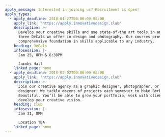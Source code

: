 ```yaml
---
apply_message: Interested in joining us? Recruitment is open!
apply_types:
  - apply_deadline: 2018-01-27T00:00:00-08:00
    apply_link: 'https://apply.innovativedesign.club'
    description: >-
      Develop your creative skills and use state-of-the art tools in one of the
      three DeCals we offer in design and photography. Our courses provide a
      comprehensive foundation in skills applicable to any industry.
    heading: DeCals
    infosession: |-
      Jan 25, 8PM & 8:30PM

      Jacobs Hall
    linked_page: home
  - apply_deadline: 2018-02-02T00:00:00-08:00
    apply_link: 'https://apply.innovativedesign.club'
    description: >-
      Join our creative agency as a graphic designer, photographer, or web
      designer! We tackle dozens of projects each semester to Make Berkeley
      Beautiful. You’ll be able to grow your portfolio, work with clients, and
      develop your creative vision.
    heading: Club
    infosession: |-
      Jan 31, 8PM

      Location TBA
    linked_page: home
---
```


